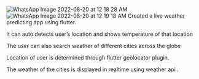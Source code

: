 ![WhatsApp Image 2022-08-20 at 12 18 28 AM](https://user-images.githubusercontent.com/80091723/185688289-8272fbdc-1d43-421e-8e82-fa1dfe08966b.jpeg)
![WhatsApp Image 2022-08-20 at 12 19 18 AM](https://user-images.githubusercontent.com/80091723/185688304-2a0e570f-906a-43f9-8ce4-d7a9267191aa.jpeg)
Created a live weather predicting app using flutter.

It can auto detects user’s location and shows temperature of that location

The user can also search weather of different cities across the globe

Location of user is determined through flutter geolocator plugin. 

The weather of the cities is displayed in realtime using weather api
    .
